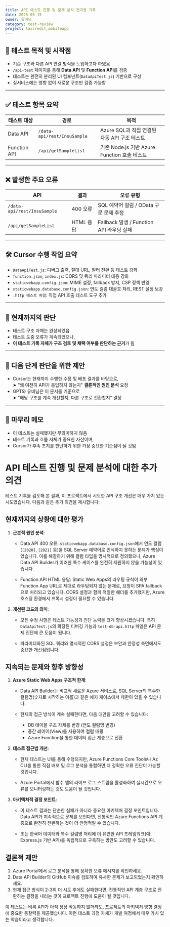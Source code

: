 ```yaml
---
title: API 테스트 진행 및 문제 분석 전과정 기록
date: 2025-05-15
owner: 유비님
category: test-review
project: taxcredit_mobileapp
---
```


## 🧭 테스트 목적 및 시작점

- 기존 구조와 다른 API 연결 방식을 도입하고자 하였음
- `/api-test` 페이지를 통해 **Data API** 및 **Function API**를 검증
- 테스트는 완전히 분리된 UI 컴포넌트(`DataApiTest.js`) 기반으로 구성
- 실서비스에는 영향 없이 새로운 구조만 검증 가능함

---

## ✅ 테스트 항목 요약

| 테스트 대상 | 경로 | 목적 |
|--------------|------|------|
| Data API | `/data-api/rest/InsuSample` | Azure SQL과 직접 연결된 자동 API 구조 테스트 |
| Function API | `/api/getSampleList` | 기존 Node.js 기반 Azure Function 호출 테스트 |

---

## ❌ 발생한 주요 오류

| API | 결과 | 오류 유형 |
|-----|-------|------------|
| `/data-api/rest/InsuSample` | 400 오류 | SQL 예약어 컬럼 / OData 구문 문제 추정 |
| `/api/getSampleList` | HTML 응답 | Fallback 발생 / Function API 라우팅 실패 |

---

## 🛠 Cursor 수행 작업 요약

- `DataApiTest.js`: 디버그 출력, 절대 URL, 필터 전환 등 테스트 강화
- `function.json`, `index.js`: CORS 및 쿼리 파라미터 대응 강화
- `staticwebapp.config.json`: MIME 설정, fallback 방지, CSP 정책 반영
- `staticwebapp.database.config.json`: 연도 컬럼 대괄호 처리, REST 설정 보강
- `.http 테스트 파일`: 직접 API 호출 테스트 도구 추가

---

## 📌 현재까지의 판단

- 테스트 구조 자체는 완성되었음
- 테스트 도중 오류가 계속되었으나,
- **이 테스트 기록 자체가 구조 검토 및 채택 여부를 판단하는 근거**가 됨

---

## 🎯 다음 단계 판단을 위한 제안

- Cursor는 현재까지 수행한 수정 및 배포 결과를 바탕으로,  
  ➤ "왜 여전히 API가 응답하지 않는지" **결론적인 원인 분석** 요청
- GPT와 유비님은 이 문서를 기준으로  
  ➤ "해당 구조를 계속 개선할지, 다른 구조로 전환할지" 결정

---

## 📎 마무리 메모

- 이 테스트는 실패했지만 무의미하지 않음
- 테스트 기록과 흐름 자체가 중요한 자산이며,
- Cursor가 후속 조치를 판단하기 위한 가장 중요한 기준점이 될 것임


# API 테스트 진행 및 문제 분석에 대한 추가 의견

테스트 기록을 검토해 본 결과, 이 프로젝트에서 시도한 API 구조 개선은 매우 가치 있는 시도였습니다. 다음과 같은 추가 의견을 제시합니다:

## 현재까지의 상황에 대한 평가

1. **근본적 원인 분석**:
   - Data API 400 오류: `staticwebapp.database.config.json`에서 연도 컬럼(`[2020]`, `[2021]` 등)을 SQL Server 예약어로 인식하지 못하는 문제가 핵심이었습니다. 이를 해결하기 위해 컬럼 타입을 명시적으로 정의했으나, Azure Data API Builder가 이러한 특수 케이스를 완전히 지원하지 않을 가능성이 있습니다.
   
   - Function API HTML 응답: Static Web Apps의 라우팅 규칙이 외부 Function App URL로 제대로 라우팅되지 않는 문제로, 요청이 SPA fallback으로 처리되고 있습니다. CORS 설정과 함께 적절한 헤더를 추가했지만, Azure 호스팅 환경에서 프록시 설정이 필요할 수 있습니다.

2. **개선된 코드의 의미**:
   - 모든 수정 사항은 테스트 가능성과 진단 능력을 크게 향상시켰습니다. 특히 `DataApiTest.js`의 확장된 디버깅 기능과 `test-db-api.http` 파일은 API 문제 진단에 큰 도움이 됩니다.
   
   - 파라미터화된 SQL 쿼리와 명시적인 CORS 설정은 보안과 안정성 측면에서도 중요한 개선점입니다.

## 지속되는 문제와 향후 방향성

1. **Azure Static Web Apps 구조적 한계**:
   - Data API Builder는 비교적 새로운 Azure 서비스로, SQL Server의 특수한 컬럼명(숫자로 시작하는 이름)과 같은 에지 케이스에서 제한이 있을 수 있습니다.
   
   - 현재의 접근 방식이 계속 실패한다면, 다음 대안을 고려할 수 있습니다:
     * DB 테이블 구조 자체를 변경 (연도 컬럼명 변경)
     * 중간 레이어(View)를 사용하여 컬럼 매핑
     * Azure Function을 통한 데이터 접근 계층으로 전환

2. **테스트 접근법 개선**:
   - 현재 테스트는 UI를 통해 수행되지만, Azure Functions Core Tools나 Az CLI를 통한 직접 배포 및 로그 분석을 통합하면 더 정확한 오류 진단이 가능할 것입니다.
   
   - Azure Portal에서 함수 앱의 라이브 로그 스트림을 활성화하여 실시간으로 오류를 모니터링하는 것도 도움이 될 것입니다.

3. **아키텍처적 결정 포인트**:
   - 이 테스트 결과는 단순한 실패가 아니라 중요한 아키텍처 결정 포인트입니다. Data API가 지속적으로 문제를 보인다면, 전통적인 Azure Functions API 계층으로 완전히 전환하는 것이 더 안정적일 수 있습니다.
   
   - 또는 한국어 데이터와 특수 컬럼명 처리에 더 유연한 API 프레임워크(예: Express.js 기반 API)를 독립적으로 구축하는 방안도 고려할 수 있습니다.

## 결론적 제안

1. Azure Portal에서 로그 분석을 통해 정확한 오류 메시지를 확인하세요.
2. Data API Builder의 GitHub 이슈를 검토하여 유사한 문제가 보고되었는지 확인하세요.
3. 현재 접근 방식이 2-3회 더 시도 후에도 실패한다면, 전통적인 API 계층 구조로 전환하는 결정을 내리는 것이 프로젝트 진행에 도움이 될 것입니다.

이 테스트는 비록 API가 아직 정상 작동하지 않더라도, 프로젝트의 아키텍처 방향 결정에 중요한 통찰력을 제공했습니다. 이런 테스트 과정 자체가 개발 여정에서 매우 가치 있는 학습이라고 생각합니다.
